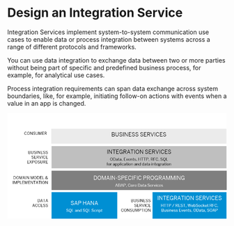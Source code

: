 <!-- loioec2ac31291ba4f4e97c50a38d7b87898 -->

# Design an Integration Service

Integration Services implement system-to-system communication use cases to enable data or process integration between systems across a range of different protocols and frameworks.

You can use data integration to exchange data between two or more parties without being part of specific and predefined business process, for example, for analytical use cases.

Process integration requirements can span data exchange across system boundaries, like, for example, initiating follow-on actions with events when a value in an app is changed.

![A multi-layered architectural model illustrating the hierarchy from consumer-facing business services, through integration services for exposure and consumption, down to domain-specific programming (ABAP, Core Data Services) and data access points like SAP HANA.](images/Design_an_Integration_Service_c04a651.png)